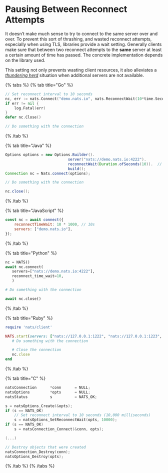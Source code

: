 # Pausing Between Reconnect Attempts

It doesn’t make much sense to try to connect to the same server over and over. To prevent this sort of thrashing, and wasted reconnect attempts, especially when using TLS, libraries provide a wait setting. Generally clients make sure that between two reconnect attempts to the **same** server at least a certain amount of time has passed. The concrete implementation depends on the library used.

This setting not only prevents wasting client resources, it also alleviates a [_thundering herd_](random.md) situation when additional servers are not available.

{% tabs %}
{% tab title="Go" %}
```go
// Set reconnect interval to 10 seconds
nc, err := nats.Connect("demo.nats.io", nats.ReconnectWait(10*time.Second))
if err != nil {
    log.Fatal(err)
}
defer nc.Close()

// Do something with the connection
```
{% /tab %}

{% tab title="Java" %}
```java
Options options = new Options.Builder().
                            server("nats://demo.nats.io:4222").
                            reconnectWait(Duration.ofSeconds(10)).  // Set Reconnect Wait
                            build();
Connection nc = Nats.connect(options);

// Do something with the connection

nc.close();
```
{% /tab %}

{% tab title="JavaScript" %}
```javascript
const nc = await connect({
    reconnectTimeWait: 10 * 1000, // 10s
    servers: ["demo.nats.io"],
});
```
{% /tab %}

{% tab title="Python" %}
```python
nc = NATS()
await nc.connect(
   servers=["nats://demo.nats.io:4222"],
   reconnect_time_wait=10,
   )

# Do something with the connection

await nc.close()
```
{% /tab %}

{% tab title="Ruby" %}
```ruby
require 'nats/client'

NATS.start(servers: ["nats://127.0.0.1:1222", "nats://127.0.0.1:1223", "nats://127.0.0.1:1224"], reconnect_time_wait: 10) do |nc|
   # Do something with the connection

   # Close the connection
   nc.close
end
```
{% /tab %}

{% tab title="C" %}
```c
natsConnection      *conn      = NULL;
natsOptions         *opts      = NULL;
natsStatus          s          = NATS_OK;

s = natsOptions_Create(&opts);
if (s == NATS_OK)
    // Set reconnect interval to 10 seconds (10,000 milliseconds)
    s = natsOptions_SetReconnectWait(opts, 10000);
if (s == NATS_OK)
    s = natsConnection_Connect(&conn, opts);

(...)

// Destroy objects that were created
natsConnection_Destroy(conn);
natsOptions_Destroy(opts);
```
{% /tab %}
{% /tabs %}

